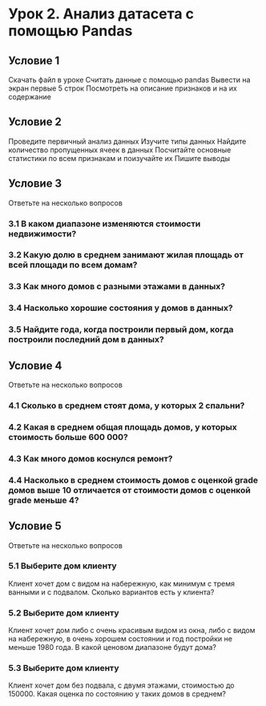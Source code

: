 # Урок 2. Анализ датасета с помощью Pandas

## Условие 1
Скачать файл в уроке
Считать данные с помощью pandas
Вывести на экран первые 5 строк
Посмотреть на описание признаков и на их содержание

## Условие 2
Проведите первичный анализ данных
Изучите типы данных
Найдите количество пропущенных ячеек в данных
Посчитайте основные статистики по всем признакам и поизучайте их
Пишите выводы

## Условие 3
Ответьте на несколько вопросов
### 3.1 В каком диапазоне изменяются стоимости недвижимости?
### 3.2 Какую долю в среднем занимают жилая площадь от всей площади по всем домам?
### 3.3 Как много домов с разными этажами в данных?
### 3.4 Насколько хорошие состояния у домов в данных?
### 3.5 Найдите года, когда построили первый дом, когда построили последний дом в данных?

## Условие 4
Ответьте на несколько вопросов

### 4.1 Сколько в среднем стоят дома, у которых 2 спальни?
### 4.2 Какая в среднем общая площадь домов, у которых стоимость больше 600 000?
### 4.3 Как много домов коснулся ремонт?
### 4.4 Насколько в среднем стоимость домов с оценкой grade домов выше 10 отличается от стоимости домов с оценкой grade меньше 4?

## Условие 5
Ответьте на несколько вопросов
### 5.1 Выберите дом клиенту
Клиент хочет дом с видом на набережную, как минимум с тремя ванными и с подвалом. Сколько вариантов есть у клиента?
### 5.2 Выберите дом клиенту
Клиент хочет дом либо с очень красивым видом из окна, либо с видом на набережную, в очень хорошем состоянии и год постройки не меньше 1980 года. В какой ценовом диапазоне будут дома?
### 5.3 Выберите дом клиенту
Клиент хочет дом без подвала, с двумя этажами, стоимостью до 150000. Какая оценка по состоянию у таких домов в среднем?
